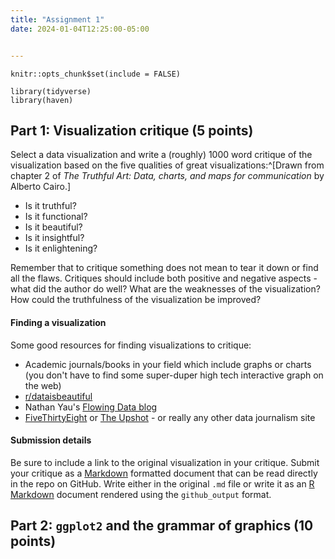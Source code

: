 ```yaml
---
title: "Assignment 1"
date: 2024-01-04T12:25:00-05:00


---
```


```{r setup, include = FALSE}
knitr::opts_chunk$set(include = FALSE)
```

```{r packages}
library(tidyverse)
library(haven)
```


## Part 1: Visualization critique (5 points)

Select a data visualization and write a (roughly) 1000 word critique of the visualization based on the five qualities of great visualizations:^[Drawn from chapter 2 of *The Truthful Art: Data, charts, and maps for communication* by Alberto Cairo.]

* Is it truthful?
* Is it functional?
* Is it beautiful?
* Is it insightful?
* Is it enlightening?

Remember that to critique something does not mean to tear it down or find all the flaws. Critiques should include both positive and negative aspects - what did the author do well? What are the weaknesses of the visualization? How could the truthfulness of the visualization be improved?

#### Finding a visualization

Some good resources for finding visualizations to critique:

* Academic journals/books in your field which include graphs or charts (you don't have to find some super-duper high tech interactive graph on the web)
* [r/dataisbeautiful](https://www.reddit.com/r/dataisbeautiful/)
* Nathan Yau's [Flowing Data blog](http://flowingdata.com/)
* [FiveThirtyEight](https://fivethirtyeight.com/) or [The Upshot](https://www.nytimes.com/section/upshot) - or really any other data journalism site

#### Submission details

Be sure to include a link to the original visualization in your critique. Submit your critique as a [Markdown](http://daringfireball.net/projects/markdown/basics) formatted document that can be read directly in the repo on GitHub. Write either in the original `.md` file or write it as an [R Markdown](http://rmarkdown.rstudio.com/) document rendered using the `github_output` format.

## Part 2: `ggplot2` and the grammar of graphics (10 points)